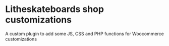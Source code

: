 # Litheskateboards shop customizations
A custom plugin to add some JS, CSS and PHP functions for Woocommerce customizations
